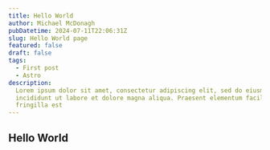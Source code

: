 ```yaml
---
title: Hello World
author: Michael McDonagh
pubDatetime: 2024-07-11T22:06:31Z
slug: Hello World page
featured: false
draft: false
tags:
  - First post
  - Astro
description:
  Lorem ipsum dolor sit amet, consectetur adipiscing elit, sed do eiusmod tempor
  incididunt ut labore et dolore magna aliqua. Praesent elementum facilisis leo vel
  fringilla est
---
```


## Hello World

